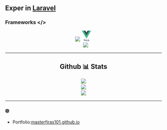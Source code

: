 
## Exper in [Laravel](https://laravel.com/)


### Frameworks </>



<p align="center">

  <div align="center">
  <code><img height="45" src="https://cdn.jsdelivr.net/gh/devicons/devicon@latest/icons/laravel/laravel-original.svg"></code>
   <code><img height="35" src="https://raw.githubusercontent.com/devicons/devicon/master/icons/vuejs/vuejs-original-wordmark.svg">
  </code>
    <code><img height="35" src="https://cdn.jsdelivr.net/gh/devicons/devicon@latest/icons/flutter/flutter-original.svg"></code>
  
  </div>
  </p>

---

<p align="center">
 <h2 align="center">Github 📊 Stats</h2>
</p>

 <div align="center">
  
  ![](https://github-readme-stats.vercel.app/api?username=masterfiras101&theme=transparent&hide_border=false&include_all_commits=false&count_private=false)<br/>
  ![](https://github-readme-streak-stats.herokuapp.com/?user=masterfiras101&theme=transparent&hide_border=false)<br/>
  ![](https://github-readme-stats.vercel.app/api/top-langs/?username=masterfiras101&theme=transparent&hide_border=false&include_all_commits=false&count_private=false&layout=compact)
  
 </div>

---

 
### 🌐
- Portfolio:[masterfiras101.github.io](https://masterfiras101.github.io/portfolio/)
  
